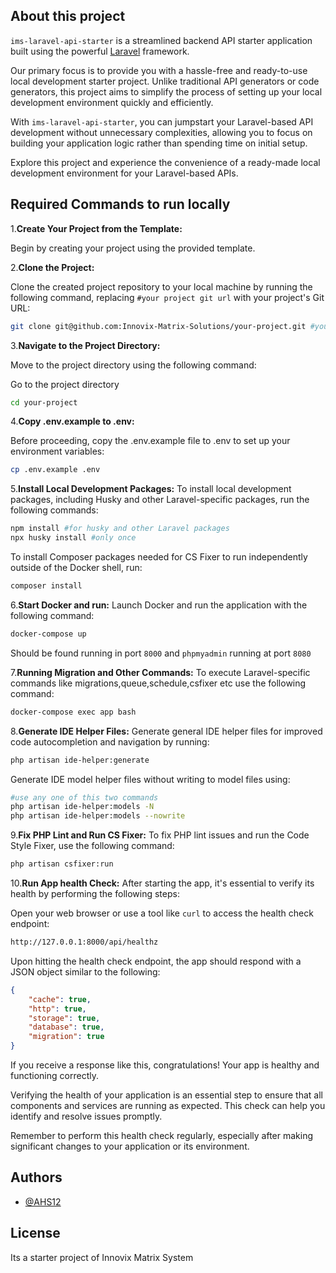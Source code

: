## About this project

`ims-laravel-api-starter` is a streamlined backend API starter application built using the powerful [Laravel](https://laravel.com/) framework.

Our primary focus is to provide you with a hassle-free and ready-to-use local development starter project. Unlike traditional API generators or code generators, this project aims to simplify the process of setting up your local development environment quickly and efficiently.

With `ims-laravel-api-starter`, you can jumpstart your Laravel-based API development without unnecessary complexities, allowing you to focus on building your application logic rather than spending time on initial setup.

Explore this project and experience the convenience of a ready-made local development environment for your Laravel-based APIs.

## Required Commands to run locally

1.**Create Your Project from the Template:**

Begin by creating your project using the provided template.

2.**Clone the Project:**

Clone the created project repository to your local machine by running the following command, replacing `#your project git url` with your project's Git URL:

```bash
git clone git@github.com:Innovix-Matrix-Solutions/your-project.git #your project git url
```

3.**Navigate to the Project Directory:**

Move to the project directory using the following command:

Go to the project directory

```bash
cd your-project
```

4.**Copy .env.example to .env:**

Before proceeding, copy the .env.example file to .env to set up your environment variables:

```bash
cp .env.example .env
```

5.**Install Local Development Packages:**
To install local development packages, including Husky and other Laravel-specific packages, run the following commands:

```bash
npm install #for husky and other Laravel packages
npx husky install #only once
```

To install Composer packages needed for CS Fixer to run independently outside of the Docker shell, run:

```bash
composer install
```

6.**Start Docker and run:**
Launch Docker and run the application with the following command:

```bash
docker-compose up
```

Should be found running in port `8000`
and `phpmyadmin` running at port `8080`

7.**Running Migration and Other Commands:**
To execute Laravel-specific commands like migrations,queue,schedule,csfixer etc use the following command:

```bash
docker-compose exec app bash
```

8.**Generate IDE Helper Files:**
Generate general IDE helper files for improved code autocompletion and navigation by running:

```bash
php artisan ide-helper:generate
```

Generate IDE model helper files without writing to model files using:

```bash
#use any one of this two commands
php artisan ide-helper:models -N
php artisan ide-helper:models --nowrite
```


9.**Fix PHP Lint and Run CS Fixer:**
To fix PHP lint issues and run the Code Style Fixer, use the following command:

```bash
php artisan csfixer:run
```

10.**Run App health Check:**
After starting the app, it's essential to verify its health by performing the following steps:

Open your web browser or use a tool like `curl` to access the health check endpoint:

```bash
http://127.0.0.1:8000/api/healthz
```
Upon hitting the health check endpoint, the app should respond with a JSON object similar to the following:
```json
{
    "cache": true,
    "http": true,
    "storage": true,
    "database": true,
    "migration": true
}
```

If you receive a response like this, congratulations! Your app is healthy and functioning correctly.

Verifying the health of your application is an essential step to ensure that all components and services are running as expected. This check can help you identify and resolve issues promptly.

Remember to perform this health check regularly, especially after making significant changes to your application or its environment.

## Authors

-   [@AHS12](https://www.github.com/AHS12)

## License

Its a starter project of Innovix Matrix System
